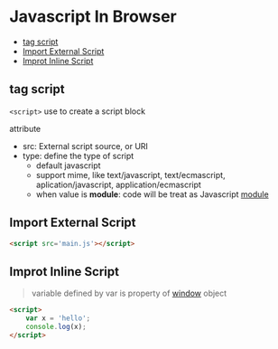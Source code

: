 # Javascript In Browser

* [tag script](#tag-script)
* [Import External Script](#import-external-script)
* [Improt Inline Script](#improt-inline-script)

## tag script

`<script>` use to create a script block

attribute

- src: External script source, or URI
- type: define the type of script
  - default javascript
  - support mime, like text/javascript, text/ecmascript, aplication/javascript, application/ecmascript
  - when value is **module**: code will be treat as Javascript [module](javascript-module.md)

## Import External Script

```html
<script src='main.js'></script>
```

## Improt Inline Script

> variable defined by var is property of [window](javascript-bom.md#window) object

```html
<script>
    var x = 'hello';
    console.log(x);
</script>
```

